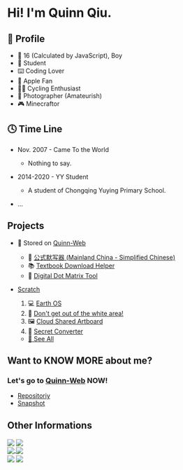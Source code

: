 # Hi! I'm Quinn Qiu.
## 🤣 Profile
- 👨 16 (Calculated by JavaScript), Boy
- 🏫 Student
- ⌨️ Coding Lover
- 📱 Apple Fan
- 🚴‍♂️ Cycling Enthusiast
- 🌅 Photographer (Amateurish)
- 🎮 Minecraftor

## 🕓 Time Line
- Nov. 2007 - Came To the World
  - Nothing to say.

- 2014-2020 - YY Student
  - A student of Chongqing Yuying Primary School.

- ...

## Projects
- 💾 Stored on [Quinn-Web](https://quinn0823.github.io)
    - 📝 [公式默写器 (Mainland China - Simplified Chinese)](https://quinn0823.github.io/projects/公式默写器.html)
    - 📚 [Textbook Download Helper](https://quinn0823.github.io/projects/tdh/)
    - 🔢 [Digital Dot Matrix Tool](https://quinn0823.github.io/projects/ddmt/)

- [Scratch](https://scratch.mit.edu/users/Little-Earthworm)
    1. 💻 [Earth OS](https://scratch.mit.edu/projects/413381564)
    2. 🔲 [Don't get out of the white area!](https://scratch.mit.edu/projects/416589271)
    3. 🖼️ [Cloud Shared Artboard](https://scratch.mit.edu/projects/417509515)
    4. 🔐 [Secret Converter](https://scratch.mit.edu/projects/380777230)
    - [👀 See All](https://quinn0823.github.io/projects/)

## Want to KNOW MORE about me?
### Let's go to [Quinn-Web](https://quinn0823.github.io) NOW!
- [Repositoriy](https://github.com/Quinn0823/quinn0823.github.io)
- [Snapshot](https://quinn0823.github.io/website.html)

## Other Informations
<img align="center" src="https://github-readme-stats.vercel.app/api?username=Quinn0823&count_private=true&show_icons=true&rank_icon=percentile&text_bold=false&title_color=6699cc&text_color=000000&icon_color=6699cc&border_color=6699cc&bg_color=ffffff#gh-light-mode-only">
<img align="center" src="https://github-readme-stats.vercel.app/api?username=Quinn0823&count_private=true&show_icons=true&rank_icon=percentile&text_bold=false&title_color=ffffff&text_color=ffffff&icon_color=99ccff&border_color=99ccff&bg_color=6699cc#gh-dark-mode-only">
<br>
<a href="https://github.com/quinn0823/quinn0823.github.io/">
    <img align="center" src="https://github-readme-stats.vercel.app/api/pin/?username=quinn0823&repo=quinn0823.github.io&show_owner=true&title_color=6699cc&text_color=000000&icon_color=6699cc&border_color=6699cc&bg_color=ffffff#gh-light-mode-only">
    <img align="center" src="https://github-readme-stats.vercel.app/api/pin/?username=quinn0823&repo=quinn0823.github.io&show_owner=true&title_color=fff&text_color=fff&icon_color=99ccff&border_color=99ccff&bg_color=6699cc#gh-dark-mode-only">
</a>
<br>
<img align="center" src="https://github-readme-stats.vercel.app/api/top-langs/?username=quinn0823&title_color=6699cc&text_color=000000&icon_color=6699cc&border_color=6699cc&bg_color=ffffff#gh-light-mode-only">
<img align="center" src="https://github-readme-stats.vercel.app/api/top-langs/?username=quinn0823&title_color=fff&text_color=fff&border_color=99ccff&bg_color=6699cc#gh-dark-mode-only">

<!--
**Quinn0823/Quinn0823** is a ✨ _special_ ✨ repository because its `README.md` (this file) appears on your GitHub profile.

### Hi there 👋

- 🔭 I’m currently working on ...
- 🌱 I’m currently learning ...
- 👯 I’m looking to collaborate on ...
- 🤔 I’m looking for help with ...
- 💬 Ask me about ...
- 📫 How to reach me: ...
- 😄 Pronouns: ...
- ⚡ Fun fact: ...
  -->